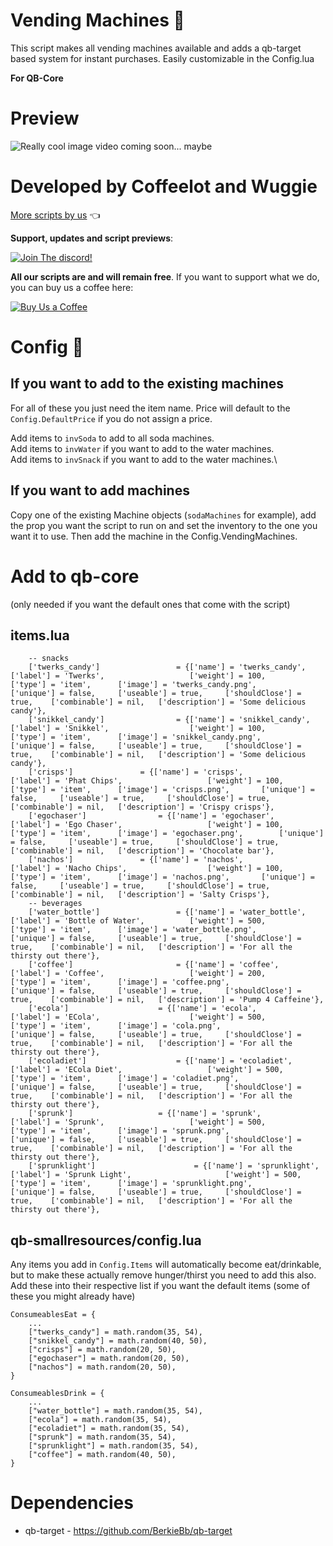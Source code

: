 # Vending Machines 🍫
This script makes all vending machines available and adds a qb-target based system for instant purchases. Easily customizable in the Config.lua 

**For QB-Core**

# Preview 
![Really cool image](https://i.imgur.com/5bCwpKc.png)
video coming soon... maybe

# Developed by Coffeelot and Wuggie
[More scripts by us](https://github.com/stars/Coffeelot/lists/cw-scripts)  👈

**Support, updates and script previews**:

[![Join The discord!](https://cdn.discordapp.com/attachments/977876510620909579/1013102122985857064/discordJoin.png)](https://discord.gg/FJY4mtjaKr )

**All our scripts are and will remain free**. If you want to support what we do, you can buy us a coffee here:

[![Buy Us a Coffee](https://www.buymeacoffee.com/assets/img/guidelines/download-assets-sm-2.svg)](https://www.buymeacoffee.com/cwscriptbois )

# Config 🔧
## If you want to add to the existing machines

For all of these you just need the item name. Price will default to the `Config.DefaultPrice` if you do not assign a price.

Add items to `invSoda` to add to all soda machines.\
Add items to `invWater` if you want to add to the water machines.\
Add items to `invSnack` if you want to add to the water machines.\

## If you want to add machines
Copy one of the existing Machine objects (`sodaMachines` for example), add the prop you want the script to run on and set the inventory to the one you want it to use. Then add the machine in the Config.VendingMachines.


# Add to qb-core
(only needed if you want the default ones that come with the script)
## items.lua
```
	-- snacks 
	['twerks_candy'] 				 = {['name'] = 'twerks_candy', 			  	  	['label'] = 'Twerks', 					['weight'] = 100, 		['type'] = 'item', 		['image'] = 'twerks_candy.png', 		['unique'] = false, 	['useable'] = true, 	['shouldClose'] = true,	   ['combinable'] = nil,   ['description'] = 'Some delicious candy'},
	['snikkel_candy'] 				 = {['name'] = 'snikkel_candy', 			  	['label'] = 'Snikkel', 					['weight'] = 100, 		['type'] = 'item', 		['image'] = 'snikkel_candy.png', 		['unique'] = false, 	['useable'] = true, 	['shouldClose'] = true,	   ['combinable'] = nil,   ['description'] = 'Some delicious candy'},
	['crisps'] 				 = {['name'] = 'crisps', 			  	['label'] = 'Phat Chips', 					['weight'] = 100, 		['type'] = 'item', 		['image'] = 'crisps.png', 		['unique'] = false, 	['useable'] = true, 	['shouldClose'] = true,	   ['combinable'] = nil,   ['description'] = 'Crispy crisps'},
	['egochaser'] 				 = {['name'] = 'egochaser', 			  	['label'] = 'Ego Chaser', 					['weight'] = 100, 		['type'] = 'item', 		['image'] = 'egochaser.png', 		['unique'] = false, 	['useable'] = true, 	['shouldClose'] = true,	   ['combinable'] = nil,   ['description'] = 'Chocolate bar'},
	['nachos'] 				 = {['name'] = 'nachos', 			  	['label'] = 'Nacho Chips', 					['weight'] = 100, 		['type'] = 'item', 		['image'] = 'nachos.png', 		['unique'] = false, 	['useable'] = true, 	['shouldClose'] = true,	   ['combinable'] = nil,   ['description'] = 'Salty Crisps'},
	-- beverages
	['water_bottle'] 				 = {['name'] = 'water_bottle', 			  	  	['label'] = 'Bottle of Water', 			['weight'] = 500, 		['type'] = 'item', 		['image'] = 'water_bottle.png', 		['unique'] = false, 	['useable'] = true, 	['shouldClose'] = true,	   ['combinable'] = nil,   ['description'] = 'For all the thirsty out there'},
	['coffee'] 				 		 = {['name'] = 'coffee', 			  	  		['label'] = 'Coffee', 					['weight'] = 200, 		['type'] = 'item', 		['image'] = 'coffee.png', 				['unique'] = false, 	['useable'] = true, 	['shouldClose'] = true,	   ['combinable'] = nil,   ['description'] = 'Pump 4 Caffeine'},
	['ecola'] 				 	 = {['name'] = 'ecola', 			  	  	['label'] = 'ECola', 					['weight'] = 500, 		['type'] = 'item', 		['image'] = 'cola.png', 				['unique'] = false, 	['useable'] = true, 	['shouldClose'] = true,	   ['combinable'] = nil,   ['description'] = 'For all the thirsty out there'},
	['ecoladiet'] 				 	 = {['name'] = 'ecoladiet', 			  	  	['label'] = 'ECola Diet', 					['weight'] = 500, 		['type'] = 'item', 		['image'] = 'coladiet.png', 				['unique'] = false, 	['useable'] = true, 	['shouldClose'] = true,	   ['combinable'] = nil,   ['description'] = 'For all the thirsty out there'},
	['sprunk'] 				 	 = {['name'] = 'sprunk', 			  	  	['label'] = 'Sprunk', 					['weight'] = 500, 		['type'] = 'item', 		['image'] = 'sprunk.png', 				['unique'] = false, 	['useable'] = true, 	['shouldClose'] = true,	   ['combinable'] = nil,   ['description'] = 'For all the thirsty out there'},
	['sprunklight'] 				 	 = {['name'] = 'sprunklight', 			  	  	['label'] = 'Sprunk Light', 					['weight'] = 500, 		['type'] = 'item', 		['image'] = 'sprunklight.png', 				['unique'] = false, 	['useable'] = true, 	['shouldClose'] = true,	   ['combinable'] = nil,   ['description'] = 'For all the thirsty out there'},
```

## qb-smallresources/config.lua

Any items you add in `Config.Items` will automatically become eat/drinkable, but to make these actually remove hunger/thirst you need to add this also.
Add these into their respective list if you want the default items (some of these you might already have)
```
ConsumeablesEat = {
    ...
    ["twerks_candy"] = math.random(35, 54),
    ["snikkel_candy"] = math.random(40, 50),
    ["crisps"] = math.random(20, 50),
    ["egochaser"] = math.random(20, 50),
    ["nachos"] = math.random(20, 50),
}

ConsumeablesDrink = {
    ...
    ["water_bottle"] = math.random(35, 54),
    ["ecola"] = math.random(35, 54),
    ["ecoladiet"] = math.random(35, 54),
    ["sprunk"] = math.random(35, 54),
    ["sprunklight"] = math.random(35, 54),
    ["coffee"] = math.random(40, 50),
}
```



# Dependencies
* qb-target - https://github.com/BerkieBb/qb-target
